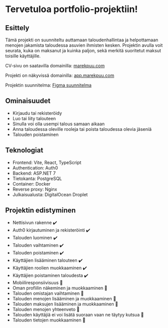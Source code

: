 # Tervetuloa portfolio-projektiin!

## Esittely
Tämä projekti on suunniteltu auttamaan taloudenhallintaa 
ja helpottamaan menojen jakamista taloudessa asuvien ihmisten kesken. Projektin avulla voit seurata, 
kuka on maksanut ja kuinka paljon, sekä merkitä suoritetut maksut toisille käyttäjille.

CV-sivu on saatavilla domainilla: [marekpuu.com](https://marekpuu.com)

Projekti on näkyvissä domainilla: [app.marekpuu.com](https://app.marekpuu.com)

Projektin suunnitelma: [Figma suunnitelma](https://www.figma.com/file/vcx4xHD61vkV4Lj52q7BDn/MarekPuu?node-id=0%3A1&t=gUtzj11mZ7BuDVuO-1)


Ominaisuudet
---
- Kirjaudu tai rekisteröidy
- Luo tai liity talouteen 
- Sinulla voi olla usempi talous samaan aikaan
- Anna taloudessa oleville rooleja tai poista taloudessa olevia jäseniä 
- Talouden poistaminen 

Teknologiat
---
  - Frontend: Vite, React, TypeScript
  - Authentication: Auth0
  - Backend: ASP.NET 7
  - Tietokanta: PostgreSQL
  - Container: Docker
  - Reverse proxy: Nginx
  - Julkaisualusta: DigitalOcean Droplet


## Projektin edistyminen
- Nettisivun rakenne ✔️
- Auth0 kirjautuminen ja rekisteröinti ✔️
- Talouden luominen ✔️
- Talouden vaihtaminen ✔️
- Talouden poistaminen ✔️
- Käyttäjien lisääminen talouteen ✔️
- Käyttäjien roolien muokkaaminen ✔️
- Käyttäjien poistaminen taloudesta ✔️
- Mobiiliresponsiivisuus 🔄
- Oman profiilin näkeminen ja muokkaaminen 🔄
- Talouden omistajan vaihtaminen 🚧
- Talouden menojen lisääminen ja muokkaaminen 🚧
- Talouden maksujen lisääminen ja muokkaaminen 🚧
- Talouden menojen yhteenveto 🚧
- Talouden käyttäjiä ei voi lisätä suoraan vaan ne täytyy kutsua 🚧
- Talouden tietojen muokkaaminen 🚧

